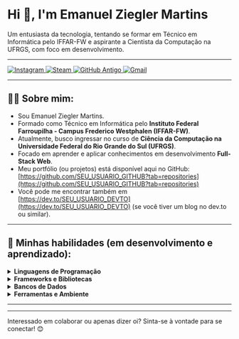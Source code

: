 # Hi 👋, I'm Emanuel Ziegler Martins

Um entusiasta da tecnologia, tentando se formar em Técnico em Informática pelo IFFAR-FW e aspirante a Cientista da Computação na UFRGS, com foco em desenvolvimento.

---

<!-- Seus links de redes sociais e contato -->
<p align="left">
  <a href="https://www.instagram.com/emanuel_zzie" target="_blank">
    <img src="https://img.shields.io/badge/-Instagram-E4405F?style=flat-square&logo=Instagram&logoColor=white" alt="Instagram"/>
  </a>
  <a href="https://steamcommunity.com/id/emanueca" target="_blank">
    <img src="https://img.shields.io/badge/-Steam-000000?style=flat-square&logo=Steam&logoColor=white" alt="Steam"/>
  </a>
  <a href="https://github.com/emanuecaIFFar" target="_blank">
    <img src="https://img.shields.io/badge/-GitHub (antigo)-6e5494?style=flat-square&logo=GitHub&logoColor=white" alt="GitHub Antigo"/>
  </a>
  <a href="mailto:emanuelziegler3@gmail.com">
    <img src="https://img.shields.io/badge/-Gmail-D14836?style=flat-square&logo=Gmail&logoColor=white" alt="Gmail"/>
  </a>
</p>

---

## 👨‍💻 Sobre mim:

*   Sou Emanuel Ziegler Martins.
*   Formado como Técnico em Informática pelo **Instituto Federal Farroupilha - Campus Frederico Westphalen (IFFAR-FW)**.
*   Atualmente, busco ingressar no curso de **Ciência da Computação na Universidade Federal do Rio Grande do Sul (UFRGS)**.
*   Focado em aprender e aplicar conhecimentos em desenvolvimento **Full-Stack Web**.
*   Meu portfólio (ou projetos) está disponível aqui no GitHub: [https://github.com/SEU_USUARIO_GITHUB?tab=repositories](https://github.com/SEU_USUARIO_GITHUB?tab=repositories)
*   Você pode me encontrar também em [https://dev.to/SEU_USUARIO_DEVTO](https://dev.to/SEU_USUARIO_DEVTO) (se você tiver um blog no dev.to ou similar).

---

## 🌱 Minhas habilidades (em desenvolvimento e aprendizado):

<details>
  <summary><strong>Linguagens de Programação</strong></summary>
  <br/>
  <!-- Adicione as linguagens que você conhece ou está aprendendo -->
  <p align="left">
    <a href="https://developer.mozilla.org/en-US/docs/Web/JavaScript" target="_blank" rel="noreferrer"><img src="https://raw.githubusercontent.com/danielcranney/readme-generator/main/public/icons/skills/javascript-colored.svg" width="36" height="36" alt="JavaScript" /></a>
    <a href="https://www.python.org" target="_blank" rel="noreferrer"><img src="https://raw.githubusercontent.com/danielcranney/readme-generator/main/public/icons/skills/python-colored.svg" width="36" height="36" alt="Python" /></a>
    <a href="https://www.java.com" target="_blank" rel="noreferrer"><img src="https://raw.githubusercontent.com/danielcranney/readme-generator/main/public/icons/skills/java-colored.svg" width="36" height="36" alt="Java" /></a>
    <a href="https://learn.microsoft.com/en-us/dotnet/csharp/" target="_blank" rel="noreferrer"><img src="https://raw.githubusercontent.com/danielcranney/readme-generator/main/public/icons/skills/csharp-colored.svg" width="36" height="36" alt="C#" /></a>
    <a href="https://www.php.net/" target="_blank" rel="noreferrer"><img src="https://raw.githubusercontent.com/danielcranney/readme-generator/main/public/icons/skills/php-colored.svg" width="36" height="36" alt="PHP" /></a>
    <!-- Adicione mais conforme necessário -->
  </p>
</details>

<details>
  <summary><strong>Frameworks e Bibliotecas</strong></summary>
  <br/>
  <!-- Adicione os frameworks e bibliotecas que você conhece ou está aprendendo -->
  <p align="left">
    <a href="https://reactjs.org/" target="_blank" rel="noreferrer"><img src="https://raw.githubusercontent.com/danielcranney/readme-generator/main/public/icons/skills/react-colored.svg" width="36" height="36" alt="React" /></a>
    <a href="https://nodejs.org/en/" target="_blank" rel="noreferrer"><img src="https://raw.githubusercontent.com/danielcranney/readme-generator/main/public/icons/skills/nodejs-colored.svg" width="36" height="36" alt="Node.js" /></a>
    <a href="https://expressjs.com/" target="_blank" rel="noreferrer"><img src="https://raw.githubusercontent.com/danielcranney/readme-generator/main/public/icons/skills/express-colored.svg" width="36" height="36" alt="Express.js" /></a>
    <a href="https://spring.io/projects/spring-boot" target="_blank" rel="noreferrer"><img src="https://raw.githubusercontent.com/danielcranney/readme-generator/main/public/icons/skills/spring-colored.svg" width="36" height="36" alt="Spring Boot" /></a>
    <!-- Adicione mais conforme necessário -->
  </p>
</details>

<details>
  <summary><strong>Bancos de Dados</strong></summary>
  <br/>
  <!-- Adicione os bancos de dados que você conhece ou está aprendendo -->
  <p align="left">
    <a href="https://www.mysql.com/" target="_blank" rel="noreferrer"><img src="https://raw.githubusercontent.com/danielcranney/readme-generator/main/public/icons/skills/mysql-colored.svg" width="36" height="36" alt="MySQL" /></a>
    <a href="https://www.postgresql.org/" target="_blank" rel="noreferrer"><img src="https://raw.githubusercontent.com/danielcranney/readme-generator/main/public/icons/skills/postgresql-colored.svg" width="36" height="36" alt="PostgreSQL" /></a>
    <a href="https://www.mongodb.com/" target="_blank" rel="noreferrer"><img src="https://raw.githubusercontent.com/danielcranney/readme-generator/main/public/icons/skills/mongodb-colored.svg" width="36" height="36" alt="MongoDB" /></a>
    <!-- Adicione mais conforme necessário -->
  </p>
</details>

<details>
  <summary><strong>Ferramentas e Ambiente</strong></summary>
  <br/>
  <!-- Adicione as ferramentas que você usa -->
  <p align="left">
    <a href="https://git-scm.com/" target="_blank" rel="noreferrer"><img src="https://raw.githubusercontent.com/danielcranney/readme-generator/main/public/icons/skills/git-colored.svg" width="36" height="36" alt="Git" /></a>
    <a href="https://code.visualstudio.com/" target="_blank" rel="noreferrer"><img src="https://raw.githubusercontent.com/danielcranney/readme-generator/main/public/icons/skills/visualstudiocode.svg" width="36" height="36" alt="VS Code" /></a>
    <a href="https://www.docker.com/" target="_blank" rel="noreferrer"><img src="https://raw.githubusercontent.com/danielcranney/readme-generator/main/public/icons/skills/docker-colored.svg" width="36" height="36" alt="Docker" /></a>
    <a href="https://www.linux.org/" target="_blank" rel="noreferrer"><img src="https://raw.githubusercontent.com/danielcranney/readme-generator/main/public/icons/skills/linux-colored.svg" width="36" height="36" alt="Linux" /></a>
    <!-- Adicione mais conforme necessário -->
  </p>
</details>

---

<!-- Opcional: GitHub Stats -->
<!-- Para usar, substitua SEU_USUARIO_GITHUB pelo seu nome de usuário do GitHub -->
<!-- <p align="center">
  <img src="https://github-readme-stats.vercel.app/api?username=SEU_USUARIO_GITHUB&show_icons=true&theme=radical&include_all_commits=true&count_private=true"/>
  <br/>
  <img src="https://github-readme-stats.vercel.app/api/top-langs/?username=SEU_USUARIO_GITHUB&layout=compact&langs_count=8&theme=radical"/>
</p> -->

---

Interessado em colaborar ou apenas dizer oi? Sinta-se à vontade para se conectar! 😊
